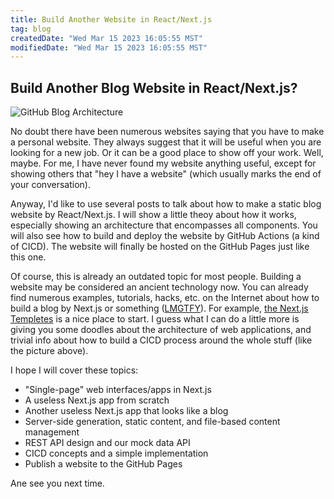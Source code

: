 ```yaml
---
title: Build Another Website in React/Next.js
tag: blog
createdDate: "Wed Mar 15 2023 16:05:55 MST"
modifiedDate: "Wed Mar 15 2023 16:05:55 MST"
---
```


## Build Another Blog Website in React/Next.js?

![GitHub Blog Architecture](/img/arch_blog_nextjs.png)

No doubt there have been numerous websites saying that you have to make a personal website. They always suggest that it will be useful when you are looking for a new job. Or it can be a good place to show off your work. Well, maybe. For me, I have never found my website anything useful, except for showing others that "hey I have a website" (which usually marks the end of your conversation).

Anyway, I'd like to use several posts to talk about how to make a static blog website by React/Next.js. I will show a little theoy about how it works, especially showing an architecture that encompasses all components. You will also see how to build and deploy the website by GitHub Actions (a kind of CICD). The website will finally be hosted on the GitHub Pages just like this one.

Of course, this is already an outdated topic for most people. Building a website may be considered an ancient technology now. You can already find numerous examples, tutorials, hacks, etc. on the Internet about how to build a blog by Next.js or something ([LMGTFY](https://www.google.com/search?q=how+to+build+a+website+with+react+and+nextjs)). For example, [the Next.js Templetes](https://vercel.com/templates/next.js) is a nice place to start. I guess what I can do a little more is giving you some doodles about the architecture of web applications, and trivial info about how to build a CICD process around the whole stuff (like the picture above).

I hope I will cover these topics:

* "Single-page" web interfaces/apps in Next.js
* A useless Next.js app from scratch
* Another useless Next.js app that looks like a blog
* Server-side generation, static content, and file-based content management
* REST API design and our mock data API
* CICD concepts and a simple implementation
* Publish a website to the GitHub Pages

Ane see you next time.
